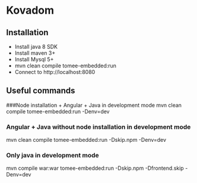 # Kovadom

## Installation

* Install java 8 SDK
* Install maven 3+
* Install Mysql 5+
* mvn clean compile tomee-embedded:run
* Connect to http://localhost:8080

## Useful commands

###Node installation + Angular + Java in development mode
mvn clean compile tomee-embedded:run -Denv=dev
### Angular + Java without node installation in development mode
mvn clean compile tomee-embedded:run -Dskip.npm -Denv=dev
### Only java in development mode
mvn compile war:war tomee-embedded:run -Dskip.npm -Dfrontend.skip -Denv=dev
